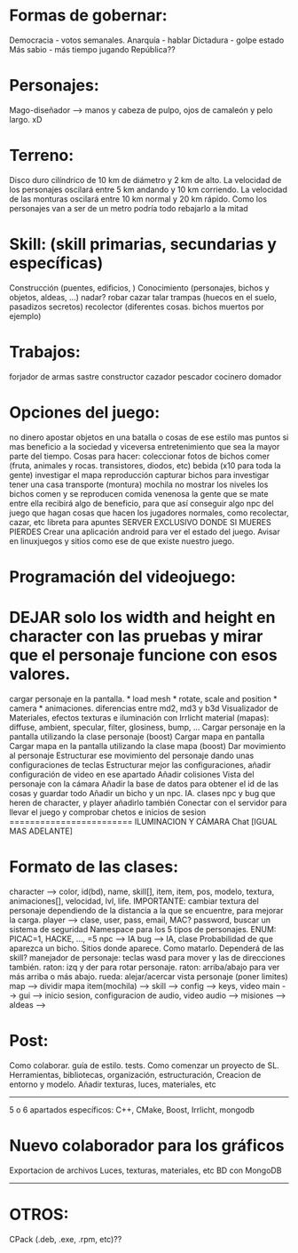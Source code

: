 Formas de gobernar:
===================
Democracia - votos semanales.
Anarquía - hablar
Dictadura - golpe estado
Más sabio - más tiempo jugando
República??


Personajes:
===========
Mago-diseñador --> manos y cabeza de pulpo, ojos de camaleón y pelo largo. xD


Terreno:
========
Disco duro cilíndrico de 10 km de diámetro y 2 km de alto.
La velocidad de los personajes oscilará entre 5 km andando y 10 km corriendo.
La velocidad de las monturas oscilará entre 10 km normal y 20 km rápido.
Como los personajes van a ser de un metro podría todo rebajarlo a la mitad


Skill: (skill primarias, secundarias y específicas)
===================================================
Construcción (puentes, edificios, )
Conocimiento (personajes, bichos y objetos, aldeas, ...)
nadar?
robar
cazar
talar
trampas (huecos en el suelo, pasadizos secretos)
recolector (diferentes cosas. bichos muertos por ejemplo)


Trabajos:
=========
forjador de armas
sastre
constructor
cazador
pescador
cocinero
domador



Opciones del juego:
===================
no dinero
apostar objetos en una batalla o cosas de ese estilo
mas puntos si mas beneficio a la sociedad y viceversa
entretenimiento que sea la mayor parte del tiempo. Cosas para hacer:
    coleccionar fotos de bichos
    comer (fruta, animales y rocas. transistores, diodos, etc)
    bebida (x10 para toda la gente)
investigar el mapa
reproducción
capturar bichos para investigar
tener una casa
transporte (montura)
mochila
no mostrar los niveles
los bichos comen y se reproducen
comida venenosa
la gente que se mate entre ella recibirá algo de beneficio, para que así conseguir algo
npc del juego que hagan cosas que hacen los jugadores normales, como recolectar, cazar, etc
libreta para apuntes
SERVER EXCLUSIVO DONDE SI MUERES PIERDES
Crear una aplicación android para ver el estado del juego.
Avisar en linuxjuegos y sitios como ese de que existe nuestro juego.


Programación del videojuego:
============================
# DEJAR solo los width and height en character con las pruebas y mirar que el personaje funcione con esos valores.
cargar personaje en la pantalla.
    * load mesh
    * rotate, scale and position
    * camera
    * animaciones. diferencias entre md2, md3 y b3d
Visualizador de Materiales, efectos texturas e iluminación con Irrlicht
    material (mapas): diffuse, ambient, specular, filter, glosiness, bump, ...
Cargar personaje en la pantalla utilizando la clase personaje (boost)
Cargar mapa en pantalla
Cargar mapa en la pantalla utilizando la clase mapa (boost)
Dar movimiento al personaje
Estructurar ese movimiento del personaje dando unas configuraciones de teclas
Estructurar mejor las configuraciones, añadir configuración de video en ese apartado
Añadir colisiones
Vista del personaje con la cámara
Añadir la base de datos para obtener el id de las cosas y guardar todo
Añadir un bicho y un npc. IA. clases npc y bug que heren de character, y player añadirlo también
Conectar con el servidor para llevar el juego y comprobar chetos e inicios de sesion
======================== ILUMINACION Y CÁMARA
Chat [IGUAL MAS ADELANTE]



Formato de las clases:
======================
character --> color, id(bd), name, skill[], item[](mochila), item[](equipacion), pos, modelo, textura, animaciones[], velocidad, lvl, life. IMPORTANTE: cambiar textura del personaje dependiendo de la distancia a la que se encuentre, para mejorar la carga.
    player --> clase, user, pass, email, MAC?
        password, buscar un sistema de seguridad
        Namespace para los 5 tipos de personajes. ENUM: PICAC=1, HACKE, ..., =5
    npc --> IA
    bug --> IA, clase
        Probabilidad de que aparezca un bicho.
        Sitios donde aparece.
        Como matarlo. Dependerá de las skill?
manejador de personaje: teclas wasd para mover y las de direcciones también.
    raton: izq y der para rotar personaje.
    raton: arriba/abajo para ver más arriba o más abajo.
    rueda: alejar/acercar vista personaje (poner limites)
map --> dividir mapa
item(mochila) -->
skill -->
config --> keys, video
main -->
gui --> inicio sesion, configuracion de audio, video
audio -->
misiones -->
aldeas -->



Post:
=====
Como colaborar. guía de estilo. tests.
Como comenzar un proyecto de SL. Herramientas, bibliotecas, organización, estructuración,
Creacion de entorno y modelo. Añadir texturas, luces, materiales, etc

******
5 o 6 apartados específicos: C++, CMake, Boost, Irrlicht, mongodb
# Nuevo colaborador para los gráficos
Exportacion de archivos
Luces, texturas, materiales, etc
BD con MongoDB
******

OTROS:
======
CPack (.deb, .exe, .rpm, etc)??

